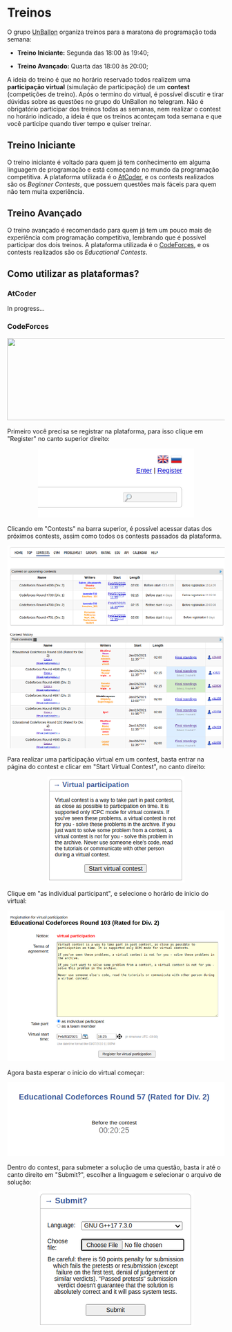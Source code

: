# Treinos

O grupo [UnBallon](https://t.me/unballoon) organiza treinos para a maratona de programação toda semana:

* **Treino Iniciante:** Segunda das 18:00 às 19:40;

* **Treino Avançado:** Quarta das 18:00 às 20:00;

A ideia do treino é que no horário reservado todos realizem uma **participação virtual** (simulação de participação) de um **contest** (competições de treino). Após o termino do virtual, é possível discutir e tirar dúvidas sobre as questões no grupo do UnBallon no telegram. Não é obrigatório participar dos treinos todas as semanas, nem realizar o contest no horário indicado, a ideia é que os treinos aconteçam toda semana e que você participe quando tiver tempo e quiser treinar.

## Treino Iniciante

O treino iniciante é voltado para quem já tem conhecimento em alguma linguagem de programação e está começando no mundo da programação competitiva.
A plataforma utilizada é o [AtCoder](https://atcoder.jp/), e os contests realizados são os *Beginner Contests*, que possuem questões mais fáceis para quem não tem muita experiência.

## Treino Avançado

O treino avançado é recomendado para quem já tem um pouco mais de experiência com programação competitiva, lembrando que é possível participar dos dois treinos.
A plataforma utilizada é o [CodeForces](https://codeforces.com/), e os contests realizados são os *Educational Contests*.

## Como utilizar as plataformas?

### AtCoder

In progress...

### CodeForces
<p align="center">
  <img width="1200" height="190" src="https://researchweb.iiit.ac.in/~soumyasis.gun/codeforces.png">
</p>

Primeiro você precisa se registrar na plataforma, para isso clique em "Register" no canto superior direito:

<p align="center">
  <img src=img/register1.png>
</p>

Clicando em "Contests" na barra superior, é possível acessar datas dos próximos contests, assim como todos os contests passados da plataforma.

<p align="center">
  <img src=img/contests.png>
</p>

Para realizar uma participação virtual em um contest, basta entrar na página do contest e clicar em "Start Virtual Contest", no canto direito:

<p align="center">
  <img src=img/virtual1.png>
</p>

Clique em "as individual participant", e selecione o horário de inicio do virtual:

<p align="center">
  <img src=img/virtual2.png>
</p>

Agora basta esperar o inicio do virtual começar:

<p align="center">
  <img src=img/virtual3.png>
</p>

Dentro do contest, para submeter a solução de uma questão, basta ir até o canto direito em "Submit?", escolher a linguagem e selecionar o arquivo de solução:

<p align="center">
  <img src=img/virtual4.png>
</p>



